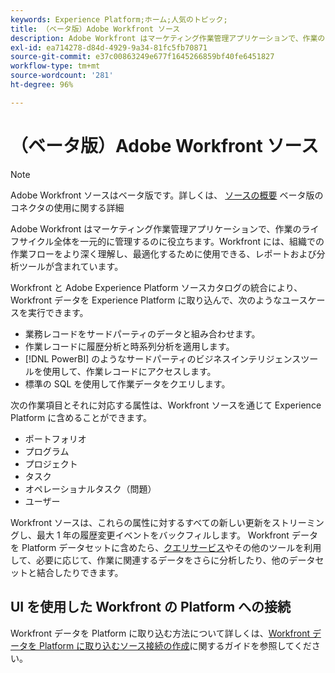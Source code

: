 ```yaml
---
keywords: Experience Platform;ホーム;人気のトピック;
title: （ベータ版）Adobe Workfront ソース
description: Adobe Workfront はマーケティング作業管理アプリケーションで、作業のライフサイクル全体を一元的に管理するのに役立ちます。Workfront には、組織での作業フローをより深く理解し、最適化するために使用できる、レポートおよび分析ツールが含まれています。
exl-id: ea714278-d84d-4929-9a34-81fc5fb70871
source-git-commit: e37c00863249e677f1645266859bf40fe6451827
workflow-type: tm+mt
source-wordcount: '281'
ht-degree: 96%

---
```


# （ベータ版）Adobe Workfront ソース

>[!NOTE]
>
>Adobe Workfront ソースはベータ版です。詳しくは、 [ソースの概要](../../home.md#terms-and-conditions) ベータ版のコネクタの使用に関する詳細

Adobe Workfront はマーケティング作業管理アプリケーションで、作業のライフサイクル全体を一元的に管理するのに役立ちます。Workfront には、組織での作業フローをより深く理解し、最適化するために使用できる、レポートおよび分析ツールが含まれています。

Workfront と Adobe Experience Platform ソースカタログの統合により、Workfront データを Experience Platform に取り込んで、次のようなユースケースを実行できます。

* 業務レコードをサードパーティのデータと組み合わせます。
* 作業レコードに履歴分析と時系列分析を適用します。
* [!DNL PowerBI] のようなサードパーティのビジネスインテリジェンスツールを使用して、作業レコードにアクセスします。
* 標準の SQL を使用して作業データをクエリします。

次の作業項目とそれに対応する属性は、Workfront ソースを通じて Experience Platform に含めることができます。

* ポートフォリオ
* プログラム
* プロジェクト
* タスク
* オペレーショナルタスク（問題）
* ユーザー

Workfront ソースは、これらの属性に対するすべての新しい更新をストリーミングし、最大 1 年の履歴変更イベントをバックフィルします。 Workfront データを Platform データセットに含めたら、[クエリサービス](../../../query-service/home.md)やその他のツールを利用して、必要に応じて、作業に関連するデータをさらに分析したり、他のデータセットと結合したりできます。

## UI を使用した Workfront の Platform への接続

Workfront データを Platform に取り込む方法について詳しくは、[Workfront データを Platform に取り込むソース接続の作成](../../tutorials/ui/create/adobe-applications/workfront.md)に関するガイドを参照してください。
